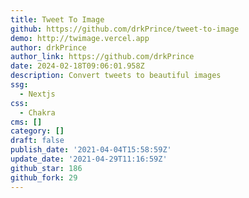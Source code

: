 ```yaml
---
title: Tweet To Image
github: https://github.com/drkPrince/tweet-to-image
demo: http://twimage.vercel.app
author: drkPrince
author_link: https://github.com/drkPrince
date: 2024-02-18T09:06:01.958Z
description: Convert tweets to beautiful images
ssg:
  - Nextjs
css:
  - Chakra
cms: []
category: []
draft: false
publish_date: '2021-04-04T15:58:59Z'
update_date: '2021-04-29T11:16:59Z'
github_star: 186
github_fork: 29
---
```

